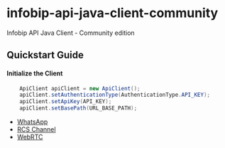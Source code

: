 # infobip-api-java-client-community

Infobip API Java Client - Community edition

## Quickstart Guide

#### Initialize the Client

```java
    ApiClient apiClient = new ApiClient();
    apiClient.setAuthenticationType(AuthenticationType.API_KEY);
    apiClient.setApiKey(API_KEY);
    apiClient.setBasePath(URL_BASE_PATH);
```

- [WhatsApp](src/main/java/com/infobip/client/channels/whatsapp/)
- [RCS Channel](src/main/java/com/infobip/client/channels/rcs/)
- [WebRTC](src/main/java/com/infobip/client/channels/webrtc/)